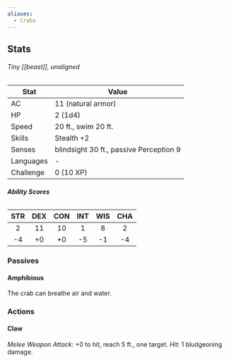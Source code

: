 ```yaml
---
aliases:
  - Crabs
---
```

## Stats
###### *Tiny [[beast]], unaligned*
| Stat           | Value                                   |
| -------------- | --------------------------------------- |
| AC             | 11 (natural armor)                      |
| HP             | 2 (1d4)                                 |
| Speed          | 20 ft., swim 20 ft.                     |
| Skills         | Stealth +2                              |
| Senses         | blindsight 30 ft., passive Perception 9 |
| Languages      | -                                       |
| Challenge      | 0 (10 XP)                               |
###### **Ability Scores**
| STR | DEX | CON | INT | WIS | CHA |
|:---:|:---:|:---:|:---:|:---:|:---:|
|  2  | 11  | 10  |  1  |  8  |  2  |
| -4  | +0  | +0  | -5  | -1  | -4  |
### Passives
#### Amphibious
The crab can breathe air and water.
### Actions
#### Claw
_Melee Weapon Attack:_ +0 to hit, reach 5 ft., one target. 
_Hit:_ 1 bludgeoning damage.